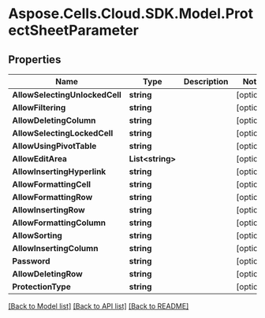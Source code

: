 # Aspose.Cells.Cloud.SDK.Model.ProtectSheetParameter
## Properties

Name | Type | Description | Notes
------------ | ------------- | ------------- | -------------
**AllowSelectingUnlockedCell** | **string** |  | [optional] 
**AllowFiltering** | **string** |  | [optional] 
**AllowDeletingColumn** | **string** |  | [optional] 
**AllowSelectingLockedCell** | **string** |  | [optional] 
**AllowUsingPivotTable** | **string** |  | [optional] 
**AllowEditArea** | **List&lt;string&gt;** |  | [optional] 
**AllowInsertingHyperlink** | **string** |  | [optional] 
**AllowFormattingCell** | **string** |  | [optional] 
**AllowFormattingRow** | **string** |  | [optional] 
**AllowInsertingRow** | **string** |  | [optional] 
**AllowFormattingColumn** | **string** |  | [optional] 
**AllowSorting** | **string** |  | [optional] 
**AllowInsertingColumn** | **string** |  | [optional] 
**Password** | **string** |  | [optional] 
**AllowDeletingRow** | **string** |  | [optional] 
**ProtectionType** | **string** |  | [optional] 

[[Back to Model list]](../README.md#documentation-for-models) [[Back to API list]](../README.md#documentation-for-api-endpoints) [[Back to README]](../README.md)

